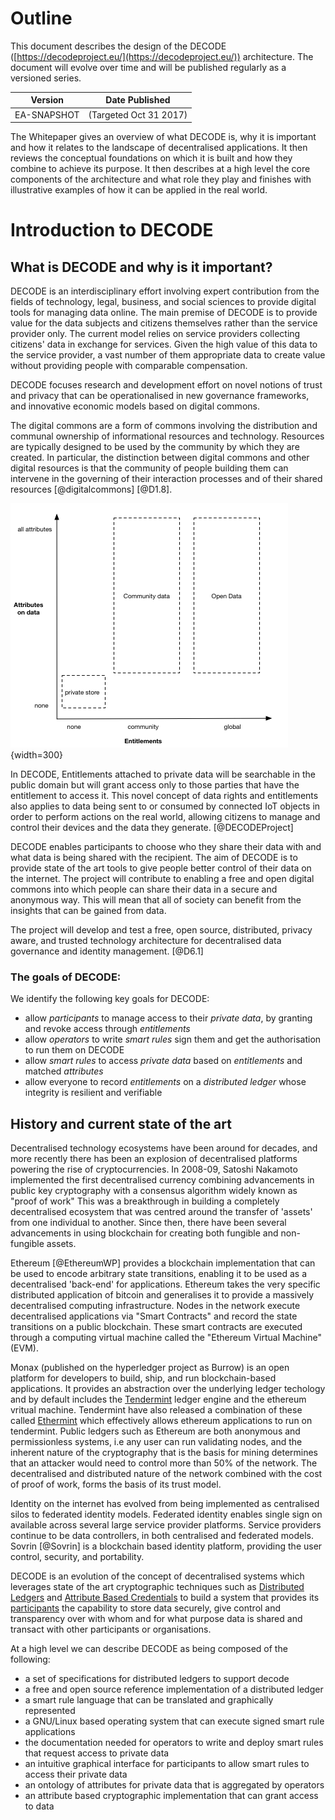 # Outline

This document describes the design of the DECODE ([https://decodeproject.eu/](https://decodeproject.eu/)) architecture. The document will evolve over time and will be published regularly as a versioned series.

| Version                        | Date Published            |
| ------------------------------ | ------------------------- |
| EA-SNAPSHOT | (Targeted Oct 31 2017)    |


The Whitepaper gives an overview of what DECODE is, why it is important and how it relates to the landscape of decentralised applications. It then reviews the conceptual foundations on which it is built and how they combine to achieve its purpose. It then describes at a high level the core components of the architecture and what role they play and finishes with illustrative examples of how it can be applied in the real world.


# Introduction to DECODE

## What is DECODE and why is it important?

DECODE is an interdisciplinary effort involving expert contribution from the fields of technology, legal, business, and social sciences to provide digital tools for managing data online. The main premise of DECODE is to provide value for the  data subjects and citizens themselves rather than the service provider only. The current model relies on service providers collecting citizens' data in exchange for services. Given the high value of this data to the service provider, a vast number of them appropriate data to create value without providing people with comparable compensation.

DECODE  focuses  research  and  development  effort  on  novel  notions  of  trust  and  privacy that  can  be  operationalised  in  new  governance  frameworks,  and  innovative  economic  models  based  on  digital  commons.

The digital commons are a form of commons involving the distribution and communal ownership of informational resources and technology. Resources are typically designed to be used by the community by which they are created. In particular, the distinction between digital commons and other digital resources is that the community of people building them can intervene in the governing of their interaction processes and of their shared resources [@digitalcommons] [@D1.8].

![Digital commons](img/entitlements-data.png "Digital commons"){width=300}

In DECODE, Entitlements attached to private data will be searchable in the public domain but will grant access only to  those  parties  that  have  the  entitlement  to  access  it.  This  novel  concept  of  data  rights  and  entitlements  also  applies to data being sent to or consumed by connected IoT objects in order to perform actions on the real world,  allowing citizens to manage and control their devices and the data they generate. [@DECODEProject]

DECODE enables participants to choose who they share their data with and what data is being shared with the recipient. The aim of DECODE is to provide state of the art tools to give people better control of their data on the internet. The project will contribute to enabling a free and open digital commons into which people can share their data in a secure and anonymous way. This will mean that all of society can benefit from the insights that can be gained from data. 

The project will develop and test a free, open source, distributed, privacy aware, and trusted technology architecture for decentralised data governance and identity management. [@D6.1]

### The goals of DECODE:

We identify the following key goals for DECODE:

- allow *participants* to manage access to their *private data*, by granting and revoke access through *entitlements*
- allow *operators* to write *smart rules* sign them and get the authorisation to run them on DECODE
- allow *smart rules* to access *private data* based on *entitlements* and matched *attributes*
- allow everyone to record *entitlements* on a *distributed ledger* whose integrity is resilient and verifiable


## History and current state of the art

Decentralised technology ecosystems have been around for decades, and more recently there has been an explosion of decentralised platforms powering the rise of cryptocurrencies. In 2008-09, Satoshi Nakamoto implemented the first decentralised currency combining advancements in public key cryptography with a consensus algorithm widely known as "proof of work" This was a breakthrough in building a completely decentralised ecosystem that was centred around the transfer of 'assets' from one individual to another. Since then, there have been several advancements in using blockchain for creating both fungible and non-fungible assets.

Ethereum [@EthereumWP] provides a blockchain implementation that can be used to encode arbitrary state transitions, enabling it to be used as a decentralised 'back-end' for applications. Ethereum takes the very specific distributed application of bitcoin and generalises it to provide a massively decentralised computing infrastructure. Nodes in the network execute decentralised applications via "Smart Contracts" and record the state transitions on a public blockchain. These smart contracts are executed through a computing virtual machine called the "Ethereum Virtual Machine" (EVM). 

Monax (published on the hyperledger project as Burrow) is an open platform for developers to build, ship, and run blockchain-based applications. It provides an abstraction over the underlying ledger techology and by default includes the [Tendermint](https://tendermint.com/) ledger engine and the ethereum vritual machine. Tendermint have also released a combination of these called [Ethermint](https://github.com/tendermint/ethermint) which effectively allows ethereum applications to run on tendermint. Public ledgers such as Ethereum are both anonymous and permissionless systems, i.e any user can run validating nodes, and the inherent nature of the cryptography that is the basis for mining determines that an attacker would need to control more than 50% of the network. The decentralised and distributed nature of the network combined with the cost of proof of work, forms the basis of its trust model.


Identity on the internet has evolved from being implemented as centralised silos to federated identity models. Federated identity enables single sign on available across several large service provider platforms. Service providers continue to be data controllers, in both centralised and federated models. Sovrin [@Sovrin] is a blockchain based identity platform, providing the user control, security, and portability.

DECODE is an evolution of the concept of decentralised systems which leverages state of the art cryptographic techniques such as [Distributed Ledgers](section-link) and [Attribute Based Credentials](section-link) to build a system that provides its [participants](glossary-link) the capability to store data securely, give control and transparency over with whom and for what purpose data is shared and transact with other participants or  organisations.

At a high level we can describe DECODE as being composed of the following:

- a set of specifications for distributed ledgers to support decode
- a free and open source reference implementation of a distributed ledger
- a smart rule language that can be translated and graphically represented
- a GNU/Linux based operating system that can execute signed smart rule applications
- the documentation needed for operators to write and deploy smart rules that request access to private data
- an intuitive graphical interface for participants to allow smart rules to access their private data
- an ontology of attributes for private data that is aggregated by operators
- an attribute based cryptographic implementation that can grant access to data
